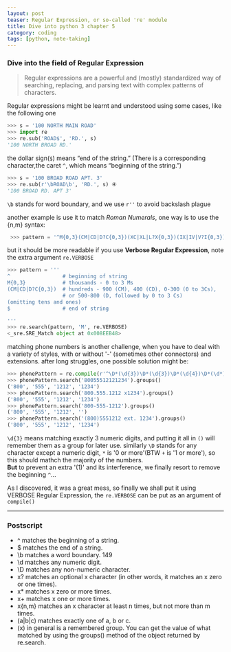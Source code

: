 ```yaml
---
layout: post
teaser: Regular Expression, or so-called 're' module
title: Dive into python 3 chapter 5
category: coding
tags: [python, note-taking]
---
```

### Dive into the field of Regular Expression
>Regular expressions are a powerful and (mostly) standardized way of searching, replacing, and parsing text
with complex patterns of characters.

Regular expressions might be learnt and understood using some cases, like the following one
~~~python
>>> s = '100 NORTH MAIN ROAD'
>>> import re
>>> re.sub('ROAD$', 'RD.', s)
'100 NORTH BROAD RD.'
~~~
the dollar sign(`$`) means “end of the string.” (There is a corresponding character,the caret `^`, which means “beginning of the string.”)

~~~python
>>> s = '100 BROAD ROAD APT. 3'
>>> re.sub(r'\bROAD\b', 'RD.', s) ④
'100 BROAD RD. APT 3'
~~~
`\b` stands for word boundary, and we use `r''` to avoid backslash plague

another example is use it to match _Roman Numerals_, one way is to use the {n,m} syntax:
~~~python
 >>> pattern = '^M{0,3}(CM|CD|D?C{0,3})(XC|XL|L?X{0,3})(IX|IV|V?I{0,3})$'
~~~
but it should be more readable if you use **Verbose Regular Expression**, note the extra argument `re.VERBOSE`
~~~python
>>> pattern = '''
^                 # beginning of string
M{0,3}            # thousands - 0 to 3 Ms
(CM|CD|D?C{0,3})  # hundreds - 900 (CM), 400 (CD), 0-300 (0 to 3Cs),
                  # or 500-800 (D, followed by 0 to 3 Cs)
(omitting tens and ones)
$                 # end of string

'''
>>> re.search(pattern, 'M', re.VERBOSE)
<_sre.SRE_Match object at 0x008EEB48>
~~~
matching phone numbers is another challenge, when you have to deal with a variety of styles, with or without '-' (sometimes other connectors) and extensions.
after long struggles, one possible solution might be:
~~~python
>>> phonePattern = re.compile(r'^\D*(\d{3})\D*(\d{3})\D*(\d{4})\D*(\d*)$')
>>> phonePattern.search('80055512121234').groups()
('800', '555', '1212', '1234')
>>> phonePattern.search('800.555.1212 x1234').groups()
('800', '555', '1212', '1234')
>>> phonePattern.search('800-555-1212').groups()
('800', '555', '1212', '')
>>> phonePattern.search('(800)5551212 ext. 1234').groups()
('800', '555', '1212', '1234')
~~~
`\d{3}` means matching exactly 3 numeric digits, and putting it all in `()` will remember them as a group for later use. similarly `\D` stands for any character except a numeric digit, `*` is '0 or more'(BTW `+` is '1 or more'), so this should mathch the majority of the numbers.       
**But** to prevent an extra '(1)' and its interference, we finally resort to remove the beginning `^`...

As I discovered, it was a great mess, so finally we shall put it using VERBOSE Regular Expression, the `re.VERBOSE` can be put as an argument of `compile()`

------

### Postscript
+ ^ matches the beginning of a string.
+ $ matches the end of a string.
+ \b matches a word boundary.
149
+ \d matches any numeric digit.
+ \D matches any non-numeric character.
+ x? matches an optional x character (in other words, it matches an x zero or one times).
+ x* matches x zero or more times.
+ x+ matches x one or more times.
+ x{n,m} matches an x character at least n times, but not more than m times.
+ (a|b|c) matches exactly one of a, b or c.
+ (x) in general is a remembered group. You can get the value of what matched by using the groups() method
of the object returned by re.search.
